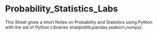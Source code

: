 # Probability_Statistics_Labs

This Sheet gives a short Notes on Probability and Statistics using Python with the aid of Python Libraries (matplotlib,pandas,seaborn,numpy).
